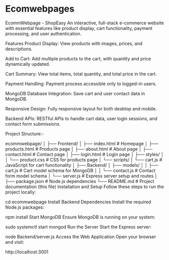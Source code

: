 # Ecomwebpages
EcommWebpage - ShopEasy
An interactive, full-stack e-commerce website with essential features like product display, cart functionality, payment processing, and user authentication.

Features
Product Display: View products with images, prices, and descriptions.

Add to Cart: Add multiple products to the cart, with quantity and price dynamically updated.

Cart Summary: View total items, total quantity, and total price in the cart.

Payment Handling: Payment process accessible only to logged-in users.

MongoDB Database Integration: Save cart and user contact data in MongoDB.

Responsive Design: Fully responsive layout for both desktop and mobile.

Backend APIs: RESTful APIs to handle cart data, user login sessions, and contact form submissions.

Project Structure:-

ecommwebpage/
│
├── Frontend/
│   ├── index.html          # Homepage
│   ├── products.html       # Products page
│   ├── about.html          # About page
│   ├── contact.html        # Contact page
│   ├── login.html          # Login page
│   ├── styles/
│   │   └── product.css     # CSS for products page
│   └── scripts/
│       └── cart.js         # JavaScript for cart functionality
│
├── Backend/
│   ├── models/
│   │   ├── cart.js         # Cart model schema for MongoDB
│   │   └── contact.js      # Contact form model schema
│   └── server.js           # Express server setup and routes
│
├── package.json            # Node.js dependencies
└── README.md               # Project documentation (this file)
Installation and Setup
Follow these steps to run the project locally:



cd ecommwebpage
Install Backend Dependencies
Install the required Node.js packages:

npm install
Start MongoDB
Ensure MongoDB is running on your system:


sudo systemctl start mongod
Run the Server
Start the Express server:


node Backend/server.js
Access the Web Application
Open your browser and visit:


http://localhost:3001
